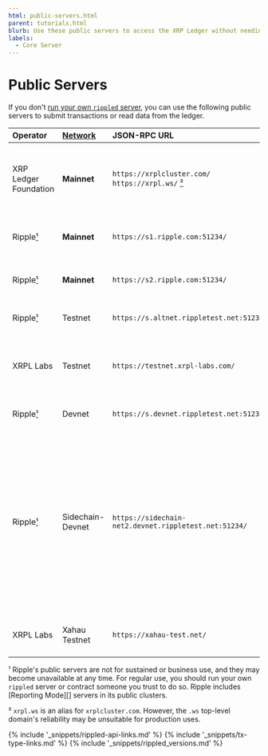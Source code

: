 ```yaml
---
html: public-servers.html
parent: tutorials.html
blurb: Use these public servers to access the XRP Ledger without needing your own infrastructure.
labels:
  - Core Server
---
```

# Public Servers

If you don't [run your own `rippled` server](install-rippled.html), you can use the following public servers to submit transactions or read data from the ledger.

| Operator  | [Network][] | JSON-RPC URL | WebSocket URL | Notes                |
|:----------|:------------|:-------------|:--------------|:---------------------|
| XRP Ledger Foundation | **Mainnet** | `https://xrplcluster.com/` <br> `https://xrpl.ws/` [²][] | `wss://xrplcluster.com/` <br>  `wss://xrpl.ws/` [²][] | Full history server cluster with CORS support. |
| Ripple[¹][]   | **Mainnet** | `https://s1.ripple.com:51234/` | `wss://s1.ripple.com/` | General purpose server cluster |
| Ripple[¹][]   | **Mainnet** | `https://s2.ripple.com:51234/` | `wss://s2.ripple.com/` | [Full-history server](ledger-history.html#full-history) cluster |
| Ripple[¹][]   | Testnet     | `https://s.altnet.rippletest.net:51234/` | `wss://s.altnet.rippletest.net:51233/` | Testnet public server |
| XRPL Labs     | Testnet     | `https://testnet.xrpl-labs.com/` | `wss://testnet.xrpl-labs.com/` | Testnet public server with CORS support |
| Ripple[¹][]   | Devnet      | `https://s.devnet.rippletest.net:51234/` | `wss://s.devnet.rippletest.net:51233/` | Devnet public server |
| Ripple[¹][]   | Sidechain-Devnet | `https://sidechain-net2.devnet.rippletest.net:51234/` | `wss://sidechain-net2.devnet.rippletest.net:51233/` | Sidechain Devnet to test cross-chain bridge features. Devnet serves as the locking chain while this sidechain serves as the issuing chain. |
| XRPL Labs     | Xahau Testnet | `https://xahau-test.net/` | `wss://xahau-test.net/` | [Hooks-enabled](https://hooks.xrpl.org/) Xahau Testnet |

[Network]: parallel-networks.html
[¹]: #footnote-1
[²]: #footnote-2

<a id="footnote-1"></a>¹ Ripple's public servers are not for sustained or business use, and they may become unavailable at any time. For regular use, you should run your own `rippled` server or contract someone you trust to do so. Ripple includes [Reporting Mode][] servers in its public clusters.

<a id="footnote-2"></a>² `xrpl.ws` is an alias for `xrplcluster.com`. However, the `.ws` top-level domain's reliability may be unsuitable for production uses.

<!--{# common link defs #}-->
{% include '_snippets/rippled-api-links.md' %}
{% include '_snippets/tx-type-links.md' %}
{% include '_snippets/rippled_versions.md' %}
